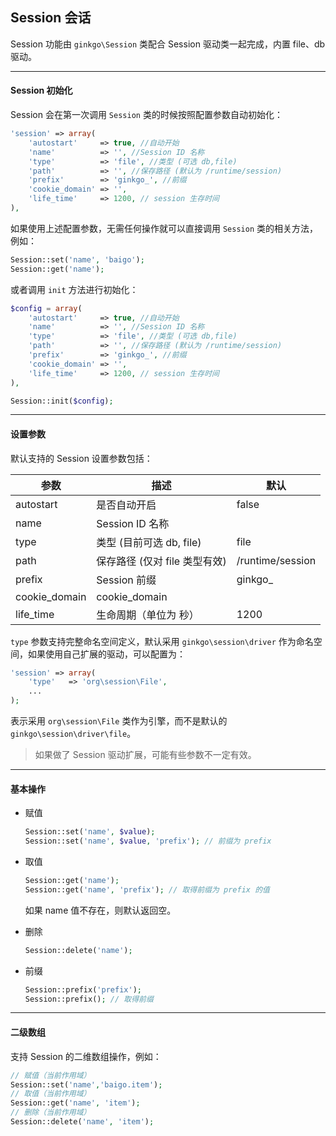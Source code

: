 ## Session 会话

Session 功能由 `ginkgo\Session` 类配合 Session 驱动类一起完成，内置 file、db 驱动。

----------

#### Session 初始化

Session 会在第一次调用 `Session` 类的时候按照配置参数自动初始化：

``` php
'session' => array(    
    'autostart'     => true, //自动开始
    'name'          => '', //Session ID 名称
    'type'          => 'file', //类型 (可选 db,file)
    'path'          => '', //保存路径 (默认为 /runtime/session)
    'prefix'        => 'ginkgo_', //前缀
    'cookie_domain' => '',
    'life_time'     => 1200, // session 生存时间
),
```

如果使用上述配置参数，无需任何操作就可以直接调用 `Session` 类的相关方法，例如：

``` php
Session::set('name', 'baigo');
Session::get('name');
```

或者调用 `init` 方法进行初始化：

``` php
$config = array(    
    'autostart'     => true, //自动开始
    'name'          => '', //Session ID 名称
    'type'          => 'file', //类型 (可选 db,file)
    'path'          => '', //保存路径 (默认为 /runtime/session)
    'prefix'        => 'ginkgo_', //前缀
    'cookie_domain' => '',
    'life_time'     => 1200, // session 生存时间
),

Session::init($config);
```

----------

#### 设置参数

默认支持的 Session 设置参数包括：

| 参数 | 描述 | 默认 |
| - | - | - |
| autostart | 是否自动开启 | false |
| name | Session ID 名称 | |
| type | 类型 (目前可选 db, file) | file |
| path | 保存路径 (仅对 file 类型有效) | /runtime/session |
| prefix | Session 前缀 | ginkgo_ |
| cookie_domain | cookie_domain |
| life_time | 生命周期（单位为 秒） | 1200 |


`type` 参数支持完整命名空间定义，默认采用 `ginkgo\session\driver` 作为命名空间，如果使用自己扩展的驱动，可以配置为：

``` php
'session' => array(
    'type'   => 'org\session\File',
    ...
);
```

表示采用 `org\session\File` 类作为引擎，而不是默认的 `ginkgo\session\driver\file`。

> 如果做了 Session 驱动扩展，可能有些参数不一定有效。

----------

#### 基本操作

* 赋值

    ``` php
    Session::set('name', $value);
    Session::set('name', $value, 'prefix'); // 前缀为 prefix
    ```
    
* 取值

    ``` php
    Session::get('name');
    Session::get('name', 'prefix'); // 取得前缀为 prefix 的值
    ```
    
    如果 name 值不存在，则默认返回空。

* 删除

    ``` php
    Session::delete('name');
    ```

* 前缀

    ``` php
    Session::prefix('prefix');
    Session::prefix(); // 取得前缀
    ```

----------

#### 二级数组

支持 Session 的二维数组操作，例如：
    
``` php
// 赋值（当前作用域）
Session::set('name','baigo.item');
// 取值（当前作用域）
Session::get('name', 'item');
// 删除（当前作用域）
Session::delete('name', 'item');
```
